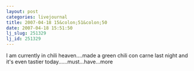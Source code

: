 ```yaml
---
layout: post
categories: livejournal
title: 2007-04-18 15&colon;51&colon;50
date: 2007-04-18 15:51:50
lj_slug: 251329
lj_id: 251329
---
```

I am currently in chili heaven....made a green chili con carne last night and it's even tastier today......must...have...more
